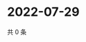 # 2022-07-29

共 0 条

<!-- BEGIN WEIBO -->
<!-- 最后更新时间 Fri Jul 29 2022 17:16:14 GMT+0800 (China Standard Time) -->

<!-- END WEIBO -->
